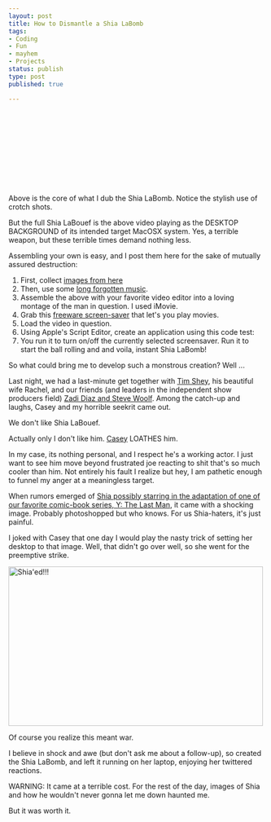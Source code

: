 ```yaml
--- 
layout: post
title: How to Dismantle a Shia LaBomb
tags: 
- Coding
- Fun
- mayhem
- Projects
status: publish
type: post
published: true

---
```

<div class="video"> <object class="image"> <param name="movie" value="http://www.youtube.com/v/o8XanqiBnOI"> </param> <embed src="http://www.youtube.com/v/o8XanqiBnOI" type="application/x-shockwave-flash"> </embed> </object> </div>

Above is the core of what I dub the Shia LaBomb. Notice the stylish use of crotch shots.

But the full Shia LaBouef is the above video playing as the DESKTOP BACKGROUND of its intended target MacOSX system. Yes, a terrible weapon, but these terrible times demand nothing less.

Assembling your own is easy, and I post them here for the sake of mutually assured destruction:

1. First, collect <a href="http://www.shialabeouf.us/">images from here</a>
1. Then, use some <a href="http://www.youtube.com/watch?v=eBGIQ7ZuuiU">long forgotten music</a>.
1. Assemble the above with your favorite video editor into a loving montage of the man in question. I used iMovie.
1. Grab this <a href="http://s.sudre.free.fr/Software/SaveHollywood.html">freeware screen-saver</a> that let's you play movies.
1. Load the video in question.
1. Using Apple's Script Editor, create an application using this code test:
   <script src="https://gist.github.com/3350546.js"> </script>
1. You run it to turn on/off the currently selected screensaver. Run it to start the ball rolling and and voila, instant Shia LaBomb!


So what could bring me to develop such a monstrous creation? Well ...

Last night, we had a last-minute get together with <a href="http://shey.net/">Tim Shey</a>, his beautiful wife Rachel, and our friends (and leaders in the independent show producers field) <a href="http://epicfu.com/">Zadi Diaz and Steve Woolf</a>. Among the catch-up and laughs, Casey and my horrible seekrit came out.

We don't like Shia LaBouef.

Actually only I don't like him. <a href="http://caseymckinnon.com/">Casey</a> LOATHES him.

In my case, its nothing personal, and I respect he's a working actor. I just want to see him move beyond frustrated joe reacting to shit that's so much cooler than him. Not entirely his fault I realize but hey, I am pathetic enough to funnel my anger at a meaningless target.

When rumors emerged of <a href="http://io9.com/5028007/shia-the-last-man-in-2010">Shia possibly starring in the adaptation of one of our favorite comic-book series, Y: The Last Man</a>, it came with a shocking image. Probably photoshopped but who knows. For us Shia-haters, it's just painful.

I joked with Casey that one day I would play the nasty trick of setting her desktop to that image. Well, that didn't go over well, so she went for the preemptive strike.

<a href="http://www.flickr.com/photos/coderonin/2845044562/" title="Shia'ed!!! by Rudy Jahchan, on Flickr" class="image"><img src="http://farm4.static.flickr.com/3211/2845044562_1a99984e15.jpg" width="500" height="313" alt="Shia'ed!!!" /></a>

Of course you realize this meant war.

I believe in shock and awe (but don't ask me about a follow-up), so created the Shia LaBomb, and left it running on her laptop, enjoying her twittered reactions.

WARNING: It came at a terrible cost. For the rest of the day, images of Shia and how he wouldn't never gonna let me down haunted me.

But it was worth it.

